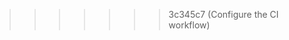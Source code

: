 <!-- # Documentação do projeto

Um bom projeto de testes automatizados deve possuir um mínimo de documentação, para que quem está chegando, possa contribuir.

Aqui vai uma lista do que valorizo em uma documentação:

- Uma breve descrição do que trata o projeto
- Pré-requisitos (tais como Node.js, npm, git, etc.)
- Passos para instalação das dependências
- Passos para rodar os testes
- Qualquer outra informação que for pertinente

Em vários dos meus projetos no [GitHub](https://github.com/wlsf82), você vai encontrar esse padrão.

Fique a vontade para copiar algum dos meus arquivos [`README.md`](https://github.com/wlsf82/cy-data-test/blob/main/README.md#cy-data-test) e adaptar para o projeto do curso, ou para qualquer outro de seus projetos.

## Exercício

Crie uma documentação para o projeto de teste automatizado do curso e envie-a para o GitHub.

> 👨‍🏫 Dessa forma, você pode mostrar ao mundo que se preocupa não apenas com códigos bem escritos, mas também com códigos bem documentados.

## Mostre ao mundo o que você aprendeu

Para mostrar à sua rede profissional o que você aprendeu até agora, poste o seguinte no LinkedIn.

> Estou fazendo o curso "Cypress, do Zero à Nuvem" da escola online Talking About Testing, onde aprendi a escrever uma documentação de projeto concisa. #TalkingAboutTesting #EscolaTAT #CypressDoZeroANuvem #Cypress

**Obs.:** Lembre-se de me marcar em sua postagem. [Aqui está meu perfil no LinkedIn](https://www.linkedin.com/in/walmyr-lima-e-silva-filho).

___

<<<<<<< HEAD
Parabéns! Vamos para a [lição 10](./10.md) para aprender como configurar um _workflow_ de integração contínua que executa os testes sempre que ocorrem alterações no código da aplicação (ou dos testes).
=======
Parabéns! Vamos para a [lição 10](./10.md) para aprender como configurar um _workflow_ de integração contínua que executa os testes sempre que ocorrem alterações no código da aplicação (ou dos testes). -->
>>>>>>> 3c345c7 (Configure the CI workflow)
